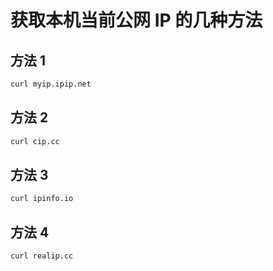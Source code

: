 # 获取本机当前公网 IP 的几种方法

## 方法 1

```bash
curl myip.ipip.net
```

## 方法 2

```bash
curl cip.cc
```

## 方法 3

```bash
curl ipinfo.io
```

## 方法 4

```bash
curl realip.cc
```
